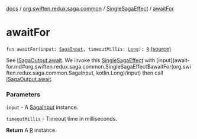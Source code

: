[docs](../../index.md) / [org.swiften.redux.saga.common](../index.md) / [SingleSagaEffect](index.md) / [awaitFor](./await-for.md)

# awaitFor

`fun awaitFor(input: `[`SagaInput`](../-saga-input/index.md)`, timeoutMillis: `[`Long`](https://kotlinlang.org/api/latest/jvm/stdlib/kotlin/-long/index.html)`): `[`R`](index.md#R) [(source)](https://github.com/protoman92/KotlinRedux/tree/master/common/common-saga/src/main/kotlin/org/swiften/redux/saga/common/CommonSaga.kt#L285)

See [ISagaOutput.await](../-i-saga-output/await.md). We invoke this [SingleSagaEffect](index.md) with [input](await-for.md#org.swiften.redux.saga.common.SingleSagaEffect$awaitFor(org.swiften.redux.saga.common.SagaInput, kotlin.Long)/input) then call
[ISagaOutput.await](../-i-saga-output/await.md).

### Parameters

`input` - A [SagaInput](../-saga-input/index.md) instance.

`timeoutMillis` - Timeout time in milliseconds.

**Return**
A [R](index.md#R) instance.

